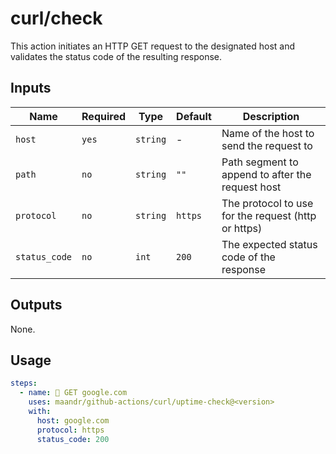 # curl/check

This action initiates an HTTP GET request to the designated host and validates the status code of the resulting response.

## Inputs

| Name          | Required | Type     | Default | Description                                         |
|---------------| -------- | -------- |---------| ----------------------------------------------------|
| `host`        | `yes`    | `string` | -       | Name of the host to send the request to             |
| `path`        | `no`     | `string` | `""`    | Path segment to append to after the request host    |
| `protocol`    | `no`     | `string` | `https` | The protocol to use for the request (http or https) |
| `status_code` | `no`     | `int`    | `200`   | The expected status code of the response            |

## Outputs

None.

## Usage

```yaml
steps:
  - name: 🧪 GET google.com
    uses: maandr/github-actions/curl/uptime-check@<version>
    with:
      host: google.com
      protocol: https
      status_code: 200
```
